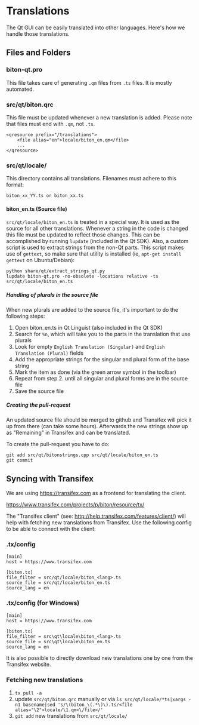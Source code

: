 Translations
============

The Qt GUI can be easily translated into other languages. Here's how we
handle those translations.

Files and Folders
-----------------

### biton-qt.pro

This file takes care of generating `.qm` files from `.ts` files. It is mostly
automated.

### src/qt/biton.qrc

This file must be updated whenever a new translation is added. Please note that
files must end with `.qm`, not `.ts`.

    <qresource prefix="/translations">
        <file alias="en">locale/biton_en.qm</file>
        ...
    </qresource>

### src/qt/locale/

This directory contains all translations. Filenames must adhere to this format:

    biton_xx_YY.ts or biton_xx.ts

#### biton_en.ts (Source file)

`src/qt/locale/biton_en.ts` is treated in a special way. It is used as the
source for all other translations. Whenever a string in the code is changed
this file must be updated to reflect those changes. This can be accomplished
by running `lupdate` (included in the Qt SDK). Also, a custom script is used
to extract strings from the non-Qt parts. This script makes use of `gettext`,
so make sure that utility is installed (ie, `apt-get install gettext` on 
Ubuntu/Debian):

    python share/qt/extract_strings_qt.py
    lupdate biton-qt.pro -no-obsolete -locations relative -ts src/qt/locale/biton_en.ts
    
##### Handling of plurals in the source file

When new plurals are added to the source file, it's important to do the following steps:

1. Open biton_en.ts in Qt Linguist (also included in the Qt SDK)
2. Search for `%n`, which will take you to the parts in the translation that use plurals
3. Look for empty `English Translation (Singular)` and `English Translation (Plural)` fields
4. Add the appropriate strings for the singular and plural form of the base string
5. Mark the item as done (via the green arrow symbol in the toolbar)
6. Repeat from step 2. until all singular and plural forms are in the source file
7. Save the source file

##### Creating the pull-request

An updated source file should be merged to github and Transifex will pick it
up from there (can take some hours). Afterwards the new strings show up as "Remaining"
in Transifex and can be translated.

To create the pull-request you have to do:

    git add src/qt/bitonstrings.cpp src/qt/locale/biton_en.ts
    git commit

Syncing with Transifex
----------------------

We are using https://transifex.com as a frontend for translating the client.

https://www.transifex.com/projects/p/biton/resource/tx/

The "Transifex client" (see: http://help.transifex.com/features/client/)
will help with fetching new translations from Transifex. Use the following
config to be able to connect with the client:

### .tx/config

    [main]
    host = https://www.transifex.com

    [biton.tx]
    file_filter = src/qt/locale/biton_<lang>.ts
    source_file = src/qt/locale/biton_en.ts
    source_lang = en
    
### .tx/config (for Windows)

    [main]
    host = https://www.transifex.com

    [biton.tx]
    file_filter = src\qt\locale\biton_<lang>.ts
    source_file = src\qt\locale\biton_en.ts
    source_lang = en

It is also possible to directly download new translations one by one from the Transifex website.

### Fetching new translations

1. `tx pull -a`
2. update `src/qt/biton.qrc` manually or via
   `ls src/qt/locale/*ts|xargs -n1 basename|sed 's/\(biton_\(.*\)\).ts/<file alias="\2">locale/\1.qm<\/file>/'`
3. `git add` new translations from `src/qt/locale/`
